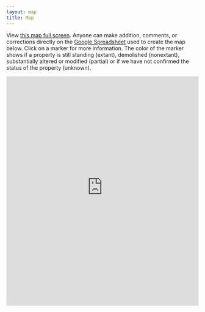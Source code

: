 ```yaml
---
layout: map
title: Map
---
```


View [this map full screen](https://baltimoreheritage.cartodb.com/viz/5fc92b18-bfe2-11e5-b2b9-0ea31932ec1d/embed_map). Anyone can make addition, comments, or corrections directly on the [Google Spreadsheet](https://docs.google.com/spreadsheets/d/1tYRFKry3eg_zNDWcC4KTYZnx_R-1DiccaM3_44BTne0/edit?usp=sharing) used to create the map below. Click on a marker for more information. The color of the marker shows if a property is still standing (extant), demolished (nonextant), substantially altered or modified (partial) or if we have not confirmed the status of the property (unknown). 

<iframe width="100%" height="600" frameborder="0" src="https://baltimoreheritage.cartodb.com/viz/5fc92b18-bfe2-11e5-b2b9-0ea31932ec1d/embed_map" allowfullscreen webkitallowfullscreen mozallowfullscreen oallowfullscreen msallowfullscreen></iframe>
